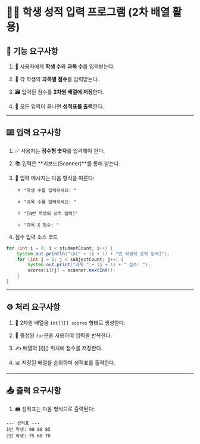 
# 🧑‍🎓 학생 성적 입력 프로그램 (2차 배열 활용)

## 🧩 기능 요구사항

1. 👤 사용자에게 **학생 수**와 **과목 수**를 입력받는다.
    
2. 🧾 각 학생의 **과목별 점수**를 입력받는다.
    
3. 🗃️ 입력된 점수를 **2차원 배열에 저장**한다.
    
4. 📄 모든 입력이 끝나면 **성적표를 출력**한다.
    

---

## ⌨️ 입력 요구사항

1. ✅ 사용자는 **정수형 숫자**를 입력해야 한다.
    
2. 📚 입력은 **키보드(Scanner)**를 통해 받는다.
    
3. 🧭 입력 메시지는 다음 형식을 따른다:
    
    - `"학생 수를 입력하세요: "`
        
    - `"과목 수를 입력하세요: "`
        
    - `"[N번 학생의 성적 입력]"`
        
    - `"과목 X 점수: "`
	
4. 점수 입력 소스 코드
```java
for (int i = 0; i < studentCount; i++) {
	System.out.println("\n[" + (i + 1) + "번 학생의 성적 입력]");
	for (int j = 0; j < subjectCount; j++) {
		System.out.print("과목 " + (j + 1) + " 점수: ");
		scores[i][j] = scanner.nextInt();
	}
}
```


---

## ⚙️ 처리 요구사항

1. 🧮 2차원 배열을 `int[][] scores` 형태로 생성한다.
    
2. 🔁 중첩된 `for`문을 사용하여 입력을 반복한다.
    
3. ✍️ 배열의 [i][j] 위치에 점수를 저장한다.
    
4. 📊 저장된 배열을 순회하며 성적표를 출력한다.
    

---

## 📤 출력 요구사항

1. 🖨️ 성적표는 다음 형식으로 출력된다:
    
```
--- 성적표 --- 
1번 학생: 90 80 85
2번 학생: 75 60 70
```